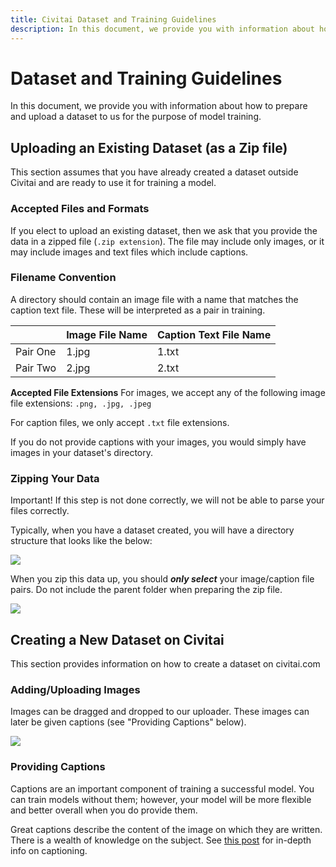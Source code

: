 ```yaml
---
title: Civitai Dataset and Training Guidelines
description: In this document, we provide you with information about how to prepare and upload a dataset to us for the purpose of model training. 
---
```


# Dataset and Training Guidelines
In this document, we provide you with information about how to prepare and upload a dataset to us for the purpose of model training.

## Uploading an Existing Dataset (as a Zip file)
This section assumes that you have already created a dataset outside Civitai and are ready to use it for training a model.

### Accepted Files and Formats
If you elect to upload an existing dataset, then we ask that you provide the data in a zipped file (`.zip extension`). The file may include only images, or it may include images and text files which include captions. 

### Filename Convention
A directory should contain an image file with a name that matches the caption text file. These will be interpreted as a pair in training.

|          | Image File Name | Caption Text File Name |
|----------|-----------------|------------------------|
| Pair One | 1.jpg           | 1.txt                  |
| Pair Two | 2.jpg           | 2.txt                  |

**Accepted File Extensions**
For images, we accept any of the following image file extensions: `.png, .jpg, .jpeg`

For caption files, we only accept `.txt` file extensions. 

If you do not provide captions with your images, you would simply have images in your dataset's directory.

### Zipping Your Data
Important! If this step is not done correctly, we will not be able to parse your files correctly.

Typically, when you have a dataset created, you will have a directory structure that looks like the below:

![](https://hackmd.io/_uploads/r1iu09Tn3.png)

When you zip this data up, you should ***only select*** your image/caption file pairs. Do not include the parent folder when preparing the zip file.

![](https://hackmd.io/_uploads/SyCpo-ea2.png)



## Creating a New Dataset on Civitai
This section provides information on how to create a dataset on civitai.com

### Adding/Uploading Images
Images can be dragged and dropped to our uploader. These images can later be given captions (see "Providing Captions" below).

![](https://hackmd.io/_uploads/S1ZpOZxa2.png)


### Providing Captions
Captions are an important component of training a successful model. You can train models without them; however, your model will be more flexible and better overall when you do provide them. 

Great captions describe the content of the image on which they are written. There is a wealth of knowledge on the subject. See [this post](https://www.reddit.com/r/StableDiffusion/comments/119307l/what_is_the_process_of_captioning_for_lora/) for in-depth info on captioning. 
